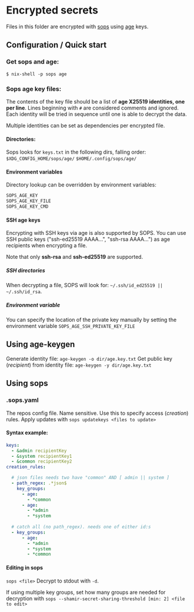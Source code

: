 # Encrypted secrets

Files in this folder are encrypted with [sops](https://getsops.io/) using [age](https://github.com/FiloSottile/age) keys.

## Configuration / Quick start
### Get sops and age:
`$ nix-shell -p sops age`

### Sops age key files:
The contents of the key file should be a list of **age X25519 identities, one per line**. 
Lines beginning with `#` are considered comments and ignored. 
Each identity will be tried in sequence until one is able to decrypt the data.

Multiple identities can be set as dependencies per encrypted file.

#### Directories:
Sops looks for `keys.txt` in the following dirs, falling order:
`$XDG_CONFIG_HOME/sops/age/`
`$HOME/.config/sops/age/`

#### Environment variables
Directory lookup can be overridden by environment variables:
```bash
SOPS_AGE_KEY
SOPS_AGE_KEY_FILE
SOPS_AGE_KEY_CMD
```

#### SSH age keys
Encrypting with SSH keys via age is also supported by SOPS.  You can use SSH public keys ("ssh-ed25519 AAAA...", "ssh-rsa AAAA...") as age recipients when encrypting a file. 

Note that only **ssh-rsa** and **ssh-ed25519** are supported.
##### SSH directories
When decrypting a file, SOPS will look for: `~/.ssh/id_ed25519 || ~/.ssh/id_rsa`.
#####  Environment variable
You can specify the location of the private key manually by setting the environment variable 
`SOPS_AGE_SSH_PRIVATE_KEY_FILE`

## Using age-keygen
Generate identity file:
`age-keygen -o dir/age.key.txt`
Get public key (*recipient*) from identity file:
`age-keygen -y dir/age.key.txt`
## Using sops
### .sops.yaml
The repos config file. Name sensitive.
Use this to specify access (*creation*) rules.
Apply updates with `sops updatekeys <files to update>`

#### Syntax example:
```yaml
keys:
  - &admin recipientKey
  - &system recipientKey1
  - &common recipientKey2
creation_rules:

  # json files needs two have "common" AND [ admin || system ]
  - path_regex: .*json$
    key_groups:
      - age: 
        - *common
      - age: 
        - *admin
        - *system
          
  # catch all (no path_regex). needs one of either id:s
  - key_groups:
      - age: 
        - *admin
        - *system
        - *common
```

#### Editing in sops
`sops <file>`
Decrypt to stdout with `-d`.

If using multiple key groups, set how many groups are needed for decryption with `sops --shamir-secret-sharing-threshold [min: 2] <file to edit>`
